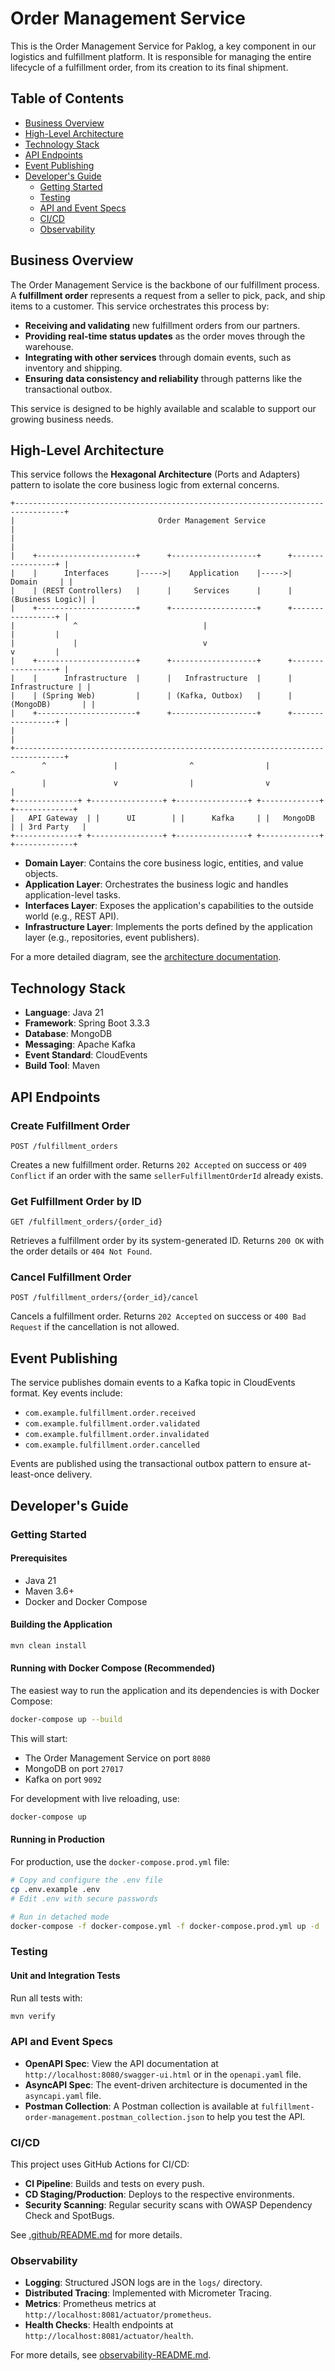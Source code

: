# Order Management Service

This is the Order Management Service for Paklog, a key component in our logistics and fulfillment platform. It is responsible for managing the entire lifecycle of a fulfillment order, from its creation to its final shipment.

## Table of Contents

- [Business Overview](#business-overview)
- [High-Level Architecture](#high-level-architecture)
- [Technology Stack](#technology-stack)
- [API Endpoints](#api-endpoints)
- [Event Publishing](#event-publishing)
- [Developer's Guide](#developers-guide)
  - [Getting Started](#getting-started)
  - [Testing](#testing)
  - [API and Event Specs](#api-and-event-specs)
  - [CI/CD](#cicd)
  - [Observability](#observability)

## Business Overview

The Order Management Service is the backbone of our fulfillment process. A **fulfillment order** represents a request from a seller to pick, pack, and ship items to a customer. This service orchestrates this process by:

- **Receiving and validating** new fulfillment orders from our partners.
- **Providing real-time status updates** as the order moves through the warehouse.
- **Integrating with other services** through domain events, such as inventory and shipping.
- **Ensuring data consistency and reliability** through patterns like the transactional outbox.

This service is designed to be highly available and scalable to support our growing business needs.

## High-Level Architecture

This service follows the **Hexagonal Architecture** (Ports and Adapters) pattern to isolate the core business logic from external concerns.

```
+---------------------------------------------------------------------------------+
|                                Order Management Service                         |
|                                                                                 |
|    +----------------------+      +-------------------+      +-----------------+ |
|    |      Interfaces      |----->|    Application    |----->|      Domain     | |
|    | (REST Controllers)   |      |     Services      |      | (Business Logic)| |
|    +----------------------+      +-------------------+      +-----------------+ |
|             ^                            |                            |         |
|             |                            v                            v         |
|    +----------------------+      +-------------------+      +-----------------+ |
|    |      Infrastructure  |      |   Infrastructure  |      |  Infrastructure | |
|    | (Spring Web)         |      | (Kafka, Outbox)   |      | (MongoDB)       | |
|    +----------------------+      +-------------------+      +-----------------+ |
|                                                                                 |
+---------------------------------------------------------------------------------+
       ^               |                ^                |               ^
       |               v                |                v               |
+--------------+ +----------------+ +----------------+ +-------------+ +-------------+
|   API Gateway  | |      UI        | |      Kafka     | |   MongoDB   | | 3rd Party   |
+--------------+ +----------------+ +----------------+ +-------------+ +-------------+
```

- **Domain Layer**: Contains the core business logic, entities, and value objects.
- **Application Layer**: Orchestrates the business logic and handles application-level tasks.
- **Interfaces Layer**: Exposes the application's capabilities to the outside world (e.g., REST API).
- **Infrastructure Layer**: Implements the ports defined by the application layer (e.g., repositories, event publishers).

For a more detailed diagram, see the [architecture documentation](./docs/architecture.md).

## Technology Stack

- **Language**: Java 21
- **Framework**: Spring Boot 3.3.3
- **Database**: MongoDB
- **Messaging**: Apache Kafka
- **Event Standard**: CloudEvents
- **Build Tool**: Maven

## API Endpoints

### Create Fulfillment Order

`POST /fulfillment_orders`

Creates a new fulfillment order. Returns `202 Accepted` on success or `409 Conflict` if an order with the same `sellerFulfillmentOrderId` already exists.

### Get Fulfillment Order by ID

`GET /fulfillment_orders/{order_id}`

Retrieves a fulfillment order by its system-generated ID. Returns `200 OK` with the order details or `404 Not Found`.

### Cancel Fulfillment Order

`POST /fulfillment_orders/{order_id}/cancel`

Cancels a fulfillment order. Returns `202 Accepted` on success or `400 Bad Request` if the cancellation is not allowed.

## Event Publishing

The service publishes domain events to a Kafka topic in CloudEvents format. Key events include:

- `com.example.fulfillment.order.received`
- `com.example.fulfillment.order.validated`
- `com.example.fulfillment.order.invalidated`
- `com.example.fulfillment.order.cancelled`

Events are published using the transactional outbox pattern to ensure at-least-once delivery.

## Developer's Guide

### Getting Started

#### Prerequisites

- Java 21
- Maven 3.6+
- Docker and Docker Compose

#### Building the Application

```bash
mvn clean install
```

#### Running with Docker Compose (Recommended)

The easiest way to run the application and its dependencies is with Docker Compose:

```bash
docker-compose up --build
```

This will start:
- The Order Management Service on port `8080`
- MongoDB on port `27017`
- Kafka on port `9092`

For development with live reloading, use:

```bash
docker-compose up
```

#### Running in Production

For production, use the `docker-compose.prod.yml` file:

```bash
# Copy and configure the .env file
cp .env.example .env
# Edit .env with secure passwords

# Run in detached mode
docker-compose -f docker-compose.yml -f docker-compose.prod.yml up -d
```

### Testing

#### Unit and Integration Tests

Run all tests with:

```bash
mvn verify
```

### API and Event Specs

- **OpenAPI Spec**: View the API documentation at `http://localhost:8080/swagger-ui.html` or in the `openapi.yaml` file.
- **AsyncAPI Spec**: The event-driven architecture is documented in the `asyncapi.yaml` file.
- **Postman Collection**: A Postman collection is available at `fulfillment-order-management.postman_collection.json` to help you test the API.

### CI/CD

This project uses GitHub Actions for CI/CD:

- **CI Pipeline**: Builds and tests on every push.
- **CD Staging/Production**: Deploys to the respective environments.
- **Security Scanning**: Regular security scans with OWASP Dependency Check and SpotBugs.

See [.github/README.md](.github/README.md) for more details.

### Observability

- **Logging**: Structured JSON logs are in the `logs/` directory.
- **Distributed Tracing**: Implemented with Micrometer Tracing.
- **Metrics**: Prometheus metrics at `http://localhost:8081/actuator/prometheus`.
- **Health Checks**: Health endpoints at `http://localhost:8081/actuator/health`.

For more details, see [observability-README.md](src/main/resources/observability-README.md).